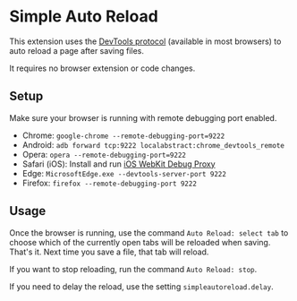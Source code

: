 Simple Auto Reload
==================

This extension uses the [DevTools protocol](https://github.com/cyrus-and/chrome-remote-interface/) (available in most browsers) to auto reload a page after saving files.

It requires no browser extension or code changes.


Setup
-----

Make sure your browser is running with remote debugging port enabled.

* Chrome: `google-chrome --remote-debugging-port=9222`
* Android: `adb forward tcp:9222 localabstract:chrome_devtools_remote`
* Opera: `opera --remote-debugging-port=9222`
* Safari (iOS): Install and run [iOS WebKit Debug Proxy](https://github.com/google/ios-webkit-debug-proxy)
* Edge: `MicrosoftEdge.exe --devtools-server-port 9222`
* Firefox: `firefox --remote-debugging-port 9222`


Usage
-----

Once the browser is running, use the command `Auto Reload: select tab` to choose
which of the currently open tabs will be reloaded when saving. That's it. Next
time you save a file, that tab will reload.

If you want to stop reloading, run the command `Auto Reload: stop`.

If you need to delay the reload, use the setting `simpleautoreload.delay`.
